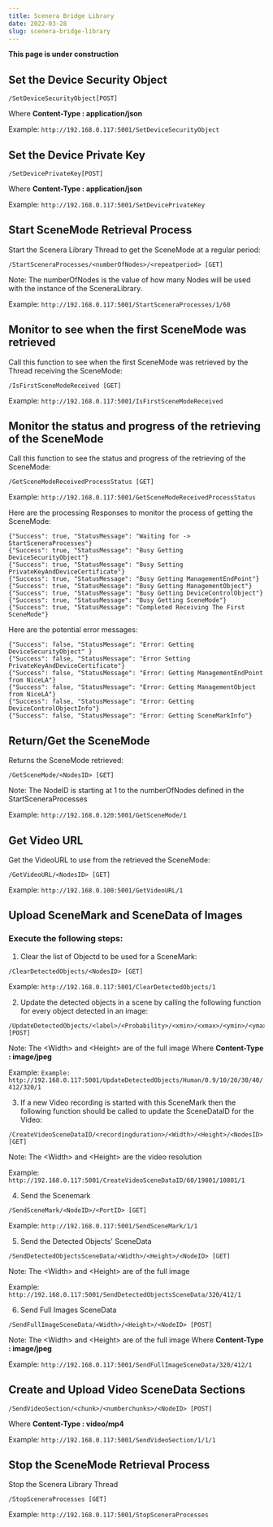 ```yaml
---
title: Scenera Bridge Library
date: 2022-03-28
slug: scenera-bridge-library
---
```


**This page is under construction**

## Set the Device Security Object
```
/SetDeviceSecurityObject[POST]
```
Where **Content-Type : application/json**

Example: ```http://192.168.0.117:5001/SetDeviceSecurityObject```

## Set the Device Private Key
```
/SetDevicePrivateKey[POST]
```
Where **Content-Type : application/json**

Example: ```http://192.168.0.117:5001/SetDevicePrivateKey ```

## Start SceneMode Retrieval Process
Start the Scenera Library Thread to get the SceneMode at a regular period:
```
/StartSceneraProcesses/<numberOfNodes>/<repeatperiod> [GET]
```
Note: The numberOfNodes is the value of how many Nodes will be used with the instance of the SceneraLibrary.

Example: ```http://192.168.0.117:5001/StartSceneraProcesses/1/60```

## Monitor to see when the first SceneMode was retrieved
Call this function to see when the first SceneMode was retrieved by the Thread receiving the SceneMode:
```
/IsFirstSceneModeReceived [GET]
```

Example: ```http://192.168.0.117:5001/IsFirstSceneModeReceived ```

## Monitor the status and progress of the retrieving of the SceneMode
Call this function to see the status and progress of the retrieving of the SceneMode:
```
/GetSceneModeReceivedProcessStatus [GET]
```

Example: ```http://192.168.0.117:5001/GetSceneModeReceivedProcessStatus```

Here are the processing Responses to monitor the process of getting the SceneMode:
```
{"Success": true, "StatusMessage": "Waiting for -> StartSceneraProcesses"}
{"Success": true, "StatusMessage": "Busy Getting DeviceSecurityObject"}
{"Success": true, "StatusMessage": "Busy Setting PrivateKeyAndDeviceCertificate"}
{"Success": true, "StatusMessage": "Busy Getting ManagementEndPoint"}
{"Success": true, "StatusMessage": "Busy Getting ManagementObject"}
{"Success": true, "StatusMessage": "Busy Getting DeviceControlObject"}
{"Success": true, "StatusMessage": "Busy Getting SceneMode"}
{"Success": true, "StatusMessage": "Completed Receiving The First SceneMode"}
```

Here are the potential error messages:

```
{"Success": false, "StatusMessage": "Error: Getting DeviceSecurityObject" }
{"Success": false, "StatusMessage": "Error Setting PrivateKeyAndDeviceCertificate"}
{"Success": false, "StatusMessage": "Error: Getting ManagementEndPoint from NiceLA"}
{"Success": false, "StatusMessage": "Error: Getting ManagementObject from NiceLA"}
{"Success": false, "StatusMessage": "Error: Getting DeviceControlObjectInfo"}
{"Success": false, "StatusMessage": "Error: Getting SceneMarkInfo"}
```

## Return/Get the SceneMode
Returns the SceneMode retrieved:
```
/GetSceneMode/<NodesID> [GET]
```
Note: The NodeID is starting at 1 to the numberOfNodes defined in the StartSceneraProcesses

Example: ```http://192.168.0.120:5001/GetSceneMode/1```

## Get Video URL 
Get the VideoURL to use from the retrieved the SceneMode:
```
/GetVideoURL/<NodesID> [GET]
```

Example: ```http://192.168.0.100:5001/GetVideoURL/1``` 			

## Upload SceneMark and SceneData of Images
### Execute the following steps:
1. Clear the list of Objectd to be used for a SceneMark:
```
/ClearDetectedObjects/<NodesID> [GET]
```
Example: ```http://192.168.0.117:5001/ClearDetectedObjects/1 ```

2. Update the detected objects in a scene by calling the following function for every object detected in an image:
```
/UpdateDetectedObjects/<label>/<Probability>/<xmin>/<xmax>/<ymin>/<ymax>/<Width>/<Height>/<NodesID>[POST]
```
Note: The &lt;Width\> and &lt;Height\> are of the full image
Where **Content-Type : image/jpeg**

Example: ```Example: http://192.168.0.117:5001/UpdateDetectedObjects/Human/0.9/10/20/30/40/412/320/1 ```

3. If a new Video recording is started with this SceneMark then the following function should be called to update the SceneDataID for the Video:
```
/CreateVideoSceneDataID/<recordingduration>/<Width>/<Height>/<NodesID> [GET]
```
Note: The &lt;Width\> and &lt;Height\> are the video resolution

Example: ```http://192.168.0.117:5001/CreateVideoSceneDataID/60/19801/10801/1 ```

4. Send the Scenemark
```
/SendSceneMark/<NodeID>/<PortID> [GET]
```

Example: ```http://192.168.0.117:5001/SendSceneMark/1/1 ```

5. Send the Detected Objects' SceneData
```
/SendDetectedObjectsSceneData/<Width>/<Height>/<NodeID> [GET]
```
Note: The &lt;Width\> and &lt;Height\> are of the full image

Example: ```http://192.168.0.117:5001/SendDetectedObjectsSceneData/320/412/1 ```

6. Send Full Images SceneData
```
/SendFullImageSceneData/<Width>/<Height>/<NodeID> [POST]
```
Note: The &lt;Width\> and &lt;Height\> are of the full image
Where **Content-Type : image/jpeg**

Example: ``` http://192.168.0.117:5001/SendFullImageSceneData/320/412/1 ```

## Create and Upload Video SceneData Sections
```
/SendVideoSection/<chunk>/<numberchunks>/<NodeID> [POST]
```
Where **Content-Type : video/mp4**

Example: ```http://192.168.0.117:5001/SendVideoSection/1/1/1 ```

## Stop the SceneMode Retrieval Process
Stop the Scenera Library Thread
```
/StopSceneraProcesses [GET]
```

Example: ```http://192.168.0.117:5001/StopSceneraProcesses ```




